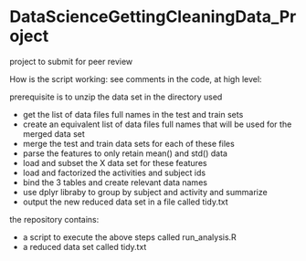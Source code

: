 # DataScienceGettingCleaningData_Project
project to submit for peer review

How is the script working: see comments in the code, at high level:

prerequisite is to unzip the data set in the directory used

- get the list of data files full names in the test and train sets
- create an equivalent list of data files full names that will be used for the merged data set
- merge the test and train data sets for each of these files
- parse the features to only retain mean() and std() data
- load and subset the X data set for these features
- load and factorized the activities and subject ids
- bind the 3 tables and create relevant data names
- use dplyr libraby to group by subject and activity and summarize
- output the new reduced data set in a file called tidy.txt

the repository contains:
- a script to execute the above steps called run_analysis.R
- a reduced data set called tidy.txt
